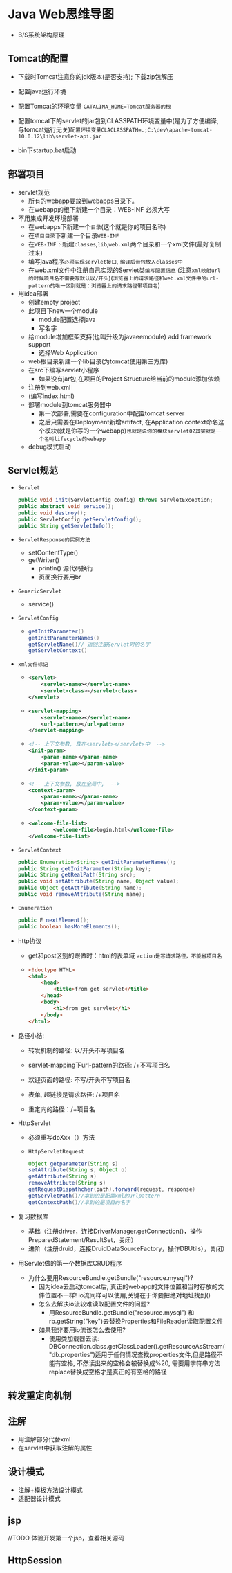 # Java Web思维导图

- B/S系统架构原理

## Tomcat的配置

- 下载时Tomcat注意你的jdk版本(是否支持); 下载zip包解压

- 配置java运行环境

- 配置Tomcat的环境变量 `CATALINA_HOME=Tomcat服务器的根`

- 配置tomcat下的servlet的jar包到CLASSPATH环境变量中(是为了方便编译, 与tomcat运行无关)`配置环境变量CLACLASSPATH=.;C:\dev\apache-tomcat-10.0.12\lib\servlet-api.jar`

- bin下startup.bat启动

  

## 部署项目

- servlet规范
  - 所有的webapp要放到webapps目录下。
  - 在webapp的根下新建一个目录：WEB-INF 必须大写
- 不用集成开发环境部署
  - 在webapps下新建一个`目录`(这个就是你的项目名称)
  - 在`项目目录`下新建一个目录`WEB-INF`
  - 在`WEB-INF`下新建`classes`,`lib`,`web.xml`两个目录和一个xml文件(最好复制过来)
  - 编写java程序`必须实现servlet接口`, `编译后带包放入classes中`
  - 在web.xml文件中注册自己实现的Servlet类`编写配置信息` (注意`xml映射url的时候项目名不需要写默认以/开头`)(`浏览器上的请求路径和web.xml文件中的url-pattern的唯一区别就是：浏览器上的请求路径带项目名`)
- 用idea部署
  - 创建empty project
  - 此项目下new一个module
    - module配置选择java
    - 写名字
  - 给module增加框架支持(也叫升级为javaeemodule) add framework support
    - 选择Web Application
  - web根目录新建一个lib目录(为tomcat使用第三方库)
  - 在src下编写servlet小程序
    - 如果没有jar包,在项目的Project Structure给当前的module添加依赖
  -  注册到web.xml
  - (编写index.html)
  - 部署module到tomcat服务器中
    - 第一次部署,需要在configuration中配置tomcat server
    - 之后只需要在Deployment新增artifact, 在Application context命名这个模块(就是你写的一个webapp)`也就是说你的模块servlet02其实就是一个名叫lifecycle的webapp`
  - debug模式启动

## Servlet规范

- `Servlet`

  ```java
  public void init(ServletConfig config) throws ServletException;
  public abstract void service();
  public void destroy();
  public ServletConfig getServletConfig();
  public String getServletInfo();
  ```

- `ServletResponse的实例方法`

  - setContentType()
  - getWriter()
    - println() 源代码换行
    - 页面换行要用br

- `GenericServlet`

  - service()

- `ServletConfig`

  - ```java
    getInitParameter()
    getInitParameterNames()
    getServletName()// 返回注册Servlet时的名字
    getServletContext()
    ```

- `xml文件标记`

  - ```xml
    <servlet>
    	<servlet-name></servlet-name>
    	<servlet-class></servlet-class>
    </servlet>
    ```

  - ```xml
    <servlet-mapping>
        <servlet-name></servlet-name>
        <url-pattern></url-pattern>
    </servlet-mapping>
    ```

  - ```xml
    <!-- 上下文参数, 放在<servlet></servlet>中  -->
    <init-param>
    	<param-name></param-name>
        <param-value></param-value>
    </init-param>
    ```
    
  - ```xml
    <!-- 上下文参数, 放在全局中,  -->
    <context-param>
    	<param-name></param-name>
        <param-value></param-value>
    </context-param>
    ```

  - ```xml
    <welcome-file-list>
            <welcome-file>login.html</welcome-file>
    </welcome-file-list>
    ```

- `ServletContext`

  ```java
  public Enumeration<String> getInitParameterNames();
  public String getInitParameter(String key); 
  public String getRealPath(String src);
  public void setAttribute(String name, Object value);
  public Object getAttribute(String name);
  public void removeAttribute(String name);
  ```

- `Enumeration`

  ```java
  public E nextElement();
  public boolean hasMoreElements();
  ```

- http协议

  - get和post区别的跟做时：html的表单域 `action是写请求路径，不能省项目名`

  - ```html
    <!doctype HTML>
    <html>
        <head>
            <title>from get servlet</title>
        </head>
        <body>
            <h1>from get servlet</h1>
        </body>
    </html>
    ```

- 路径小结:

  - 转发机制的路径: 以/开头不写项目名

  - servlet-mapping下url-pattern的路径: /+不写项目名

  - 欢迎页面的路径: 不写/开头不写项目名

  - 表单, 超链接是请求路径: /+项目名

  - 重定向的路径：/+项目名

- HttpServlet

  - 必须重写doXxx（）方法

  - `HttpServletRequest`

    ```java
    Object getparameter(String s)
    setAttribute(String s, Object o)
    getAttribute(String s)
    removeAttribute(String s)
    getRequestDispathcher(path).forward(request, response)
    getServletPath()//拿到的是配置xml的urlpattern
    getContextPath()//拿到的是项目的名字
    ```

- 复习数据库
  - 基础（注册driver，连接DriverManager.getConnection()，操作PreparedStatement/ResultSet，关闭）
  - 进阶（注册druid，连接DruidDataSourceFactory，操作DBUtils），关闭）

- 用Servlet做的第一个数据库CRUD程序

  - 为什么要用ResourceBundle.getBundle("resource.mysql")?
    - 因为idea去启动tomcat后, 真正的webapp的文件位置和当时存放的文件位置不一样! io流同样可以使用,关键在于你要把绝对地址找到()
    - 怎么去解决io流较难读取配置文件的问题?
      - 用ResourceBundle.getBundle("resource.mysql")  和  rb.getString("key")去替换Properties和FileReader读取配置文件
    - 如果我非要用io流该怎么去使用?
      - 使用类加载器去读:  DBConnection.class.getClassLoader().getResourceAsStream("db.properties")适用于任何情况查找properties文件,但是路径不能有空格, 不然读出来的空格会被替换成%20, 需要用字符串方法replace替换成空格才是真正的有空格的路径

## 转发重定向机制

## 注解

- 用注解部分代替xml
- 在servlet中获取注解的属性



## 设计模式

- 注解+模板方法设计模式
- 适配器设计模式

## jsp

//TODO 体验开发第一个jsp，查看相关源码

## HttpSession
